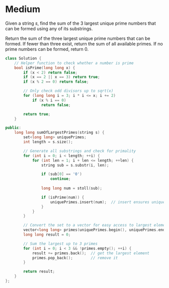 # Medium

Given a string $s$, find the sum of the 3 largest unique prime numbers that can be formed using any of its substrings.

Return the sum of the three largest unique prime numbers that can be formed. If fewer than three exist, return the sum of all available primes. If no prime numbers can be formed, return $0$.

```cpp
class Solution {
    // Helper function to check whether a number is prime
    bool isPrime(long long x) {
        if (x < 2) return false;
        if (x == 2 || x == 3) return true;
        if (x % 2 == 0) return false;

        // Only check odd divisors up to sqrt(x)
        for (long long i = 3; i * i <= x; i += 2)
            if (x % i == 0)
                return false;

        return true;
    }

public:
    long long sumOfLargestPrimes(string s) {
        set<long long> uniquePrimes;
        int length = s.size();

        // Generate all substrings and check for primality
        for (int i = 0; i < length; ++i) {
            for (int len = 1; i + len <= length; ++len) {
                string sub = s.substr(i, len);

                if (sub[0] == '0')
                    continue;
                    
                long long num = stoll(sub);

                if (isPrime(num)) {
                    uniquePrimes.insert(num);  // insert ensures uniqueness
                }
            }
        }

        // Convert the set to a vector for easy access to largest elements
        vector<long long> primes(uniquePrimes.begin(), uniquePrimes.end());
        long long result = 0;

        // Sum the largest up to 3 primes
        for (int i = 0; i < 3 && !primes.empty(); ++i) {
            result += primes.back();  // get the largest element
            primes.pop_back();        // remove it
        }

        return result;
    }
};
```
